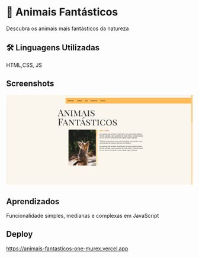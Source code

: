
# 🦊 Animais Fantásticos


Descubra os animais mais fantásticos da natureza


## 🛠 Linguagens Utilizadas
HTML,CSS, JS


## Screenshots

![App Screenshot](./assets/imgs/print.PNG)


## Aprendizados

Funcionalidade simples, medianas e complexas em JavaScript

## Deploy

https://animais-fantasticos-one-murex.vercel.app

